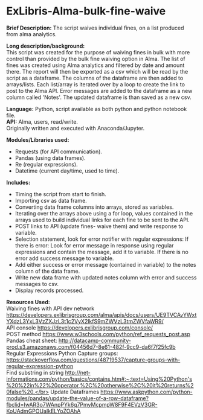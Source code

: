 # ExLibris-Alma-bulk-fine-waive
<b>Brief Description:</b> The script waives individual fines, on a list produced from alma analytics.

<b>Long description/background:</b></br>
This script was created for the purpose of waiving fines in bulk with more control than provided by the bulk fine waiving option in Alma. The list of fines was created using Alma analytics and filtered by date and amount there. The report will then be exported as a csv which will be read by the script as a dataframe. The columns of the dataframe are then added to arrays/lists. Each list/array is iterated over by a loop to create the link to post to the Alma API.  Error messages are added to the dataframe as a new column called 'Notes'. The updated dataframe is than saved as a new csv.

<b>Language:</b> Python, script available as both python and python notebook file.</br>
<b>API:</b> Alma, users, read/write.</br>
Originally written and executed with Anaconda/Jupyter.</br>

<b>Modules/Libraries used:</b>
<ul>
	<li>Requests (for API communication).</li>
	<li>Pandas (using data frames).</li>
	<li>Re (regular expressions).</li>
	<li>Datetime (current day/time, used to time).</li>
</ul>

<b>Includes:</b>
<ul>
	<li>Timing the script from start to finish.</li>
	<li>Importing csv as data frame.</li>
	<li>Converting data frame columns into arrays, stored as variables.</li>
	<li>Iterating over the arrays above using a for loop, values contained in the arrays used to build individual links for each fine to be sent to the API.</li>
	<li>POST links to API (update fines- waive them) and write response to variable.</li>
	<li>Selection statement, look for error notifier with regular expressions: If there is error: Look for error message in response using regular expressions and contain the message, add it to variable. If there is no error add success message to variable.</li>
	<li>Add either success or error message (contained in variable) to the notes column of the data frame.</li>
	<li>Write new data frame with updated notes column with error and success messages to csv.</li>
	<li>Display records processed.</li>
 </ul>
	
	
<b>Resources Used:</b></br>
Waiving fines with API dev network https://developers.exlibrisgroup.com/alma/apis/docs/users/UE9TVCAvYWxtYXdzL3YxL3VzZXJzL3t1c2VyX2lkfS9mZWVzL3tmZWVfaWR9/</br>
API console https://developers.exlibrisgroup.com/console/</br>
POST method https://www.w3schools.com/python/ref_requests_post.asp</br>
Pandas cheat sheet: http://datacamp-community-prod.s3.amazonaws.com/f04456d7-8e61-482f-9cc9-da6f7f25fc9b</br>
Regular Expressions Python Capture groups: https://stackoverflow.com/questions/48719537/capture-groups-with-regular-expression-python</br>
Find substring in string http://net-informations.com/python/basics/contains.htm#:~:text=Using%20Python's%20%22in%22%20operator,%2C%20otherwise%2C%20it%20returns%20false%20.</br>
Update Dataframes https://www.askpython.com/python-modules/pandas/update-the-value-of-a-row-dataframe?fbclid=IwAR3o7WAnpPYk6q7PmyMcpmpW8F9F4EVzV3GR-KoUAdmGPOUaIkELYoZOAhA</br>

